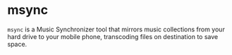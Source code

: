 # msync

`msync` is a Music Synchronizer tool that mirrors music collections from your
hard drive to your mobile phone, transcoding files on destination to save space.
